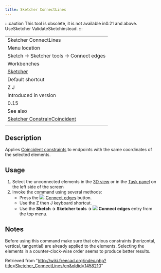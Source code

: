 ```yaml
---
title: Sketcher ConnectLines
---
```


:::caution
This tool is obsolete, it is not available in0.21 and above. UseSketcher ValidateSketchinstead.
:::

|                                                                                              |
| -------------------------------------------------------------------------------------------- |
| Sketcher ConnectLines                                                                        |
| Menu location                                                                                |
| Sketch → Sketcher tools → Connect edges                                                      |
| Workbenches                                                                                  |
| [Sketcher](/Sketcher_Workbench "Sketcher Workbench")                                         |
| Default shortcut                                                                             |
| Z J                                                                                          |
| Introduced in version                                                                        |
| 0.15                                                                                         |
| See also                                                                                     |
| [Sketcher ConstrainCoincident](/Sketcher_ConstrainCoincident "Sketcher ConstrainCoincident") |
|                                                                                              |

## Description

Applies [Coincident constraints](/Sketcher_ConstrainCoincident "Sketcher ConstrainCoincident") to endpoints with the same coordinates of the selected elements.

## Usage

1. Select the unconnected elements in the [3D view](/3D_view "3D view") or in the [Task panel](/Task_panel "Task panel") on the left side of the screen
2. Invoke the command using several methods:
   - Press the ![](/images/Sketcher_ConnectLines.svg) [Connect edges](/Sketcher_ConnectLines "Sketcher ConnectLines") button.
   - Use the Z then J keyboard shortcut.
   - Use the **Sketch → Sketcher tools → ![](/images/Sketcher_ConnectLines.svg) Connect edges** entry from the top menu.

## Notes

Before using this command make sure that obvious constraints (horizontal, vertical, tangential) are already applied to the elements.
Selecting the elements in a counter-clock-wise order seems to produce better results.

Retrieved from "<http://wiki.freecad.org/index.php?title=Sketcher_ConnectLines/en&oldid=1458210>"
